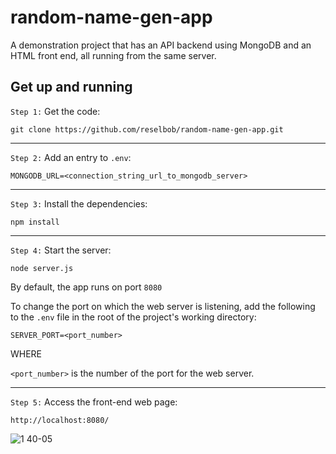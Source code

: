 # random-name-gen-app
A demonstration project that has an API backend using MongoDB and an HTML front end, all running from the same server. 


## Get up and running

`Step 1:` Get the code:

`git clone https://github.com/reselbob/random-name-gen-app.git`

---

`Step 2:` Add an entry to `.env`:

`MONGODB_URL=<connection_string_url_to_mongodb_server>`

---

`Step 3:` Install the dependencies:

`npm install`

---

`Step 4:` Start the server:

`node server.js`

By default, the app runs on port `8080`

To change the port on which the web server is listening, add the following to the `.env` file in the root of the project's working directory:

`SERVER_PORT=<port_number>`

WHERE

`<port_number>` is the number of the port for the web server.

---

`Step 5:` Access the front-end web page:

`http://localhost:8080/`

![1 40-05](https://user-images.githubusercontent.com/1110569/192336149-68a1e69d-9689-477d-9047-8e3899b933c3.png)
